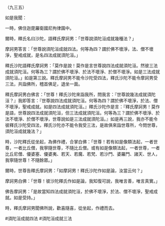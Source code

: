 （九三五）

如是我聞：

一時，佛住迦毘羅衛國尼拘律園中。

爾時，釋氏名曰沙陀，語釋氏摩訶男：「世尊說須陀洹成就幾種法？」

摩訶男答言：「世尊說須陀洹成就四法。何等為四？謂於佛不壞淨，法、僧不壞淨，聖戒成就，是名四法成就須陀洹。」

釋氏沙陀語釋氏摩訶男：「莫作是說！莫作是言世尊說四法成就須陀洹。然彼三法成就須陀洹。何等為三？謂於佛不壞淨、於法不壞淨、於僧不壞淨。如是三法成就須陀洹。」如是第三說。釋氏摩訶男不能令沙陀受四法，釋氏沙陀不能令摩訶男受三法，共詣佛所，稽首佛足，退坐一面。

釋氏摩訶男白佛言：「世尊！釋氏沙陀來詣我所，問我言：『世尊說幾法成就須陀洹？』我即答言：『世尊說四法成就須陀洹。何等為四？謂於佛不壞淨，於法、僧不壞淨，聖戒成就。如是四法成就須陀洹。』釋氏沙陀作是言：『釋氏摩訶男！莫作是語，世尊說四法成就須陀洹，但三法成就須陀洹。何等為三？謂於佛不壞淨、於法不壞淨、於僧不壞淨，世尊說如是三法成就須陀洹。』如是再三說，我亦不能令彼釋氏沙陀受四法，釋氏沙陀亦不能令我受三法，是故俱來詣世尊所，今問世尊，須陀洹成就幾法？」

時，沙陀釋氏從坐起，為佛作禮，合掌白佛：「世尊！若有如是像類法起，一者世尊，一者比丘僧，我寧隨世尊，不隨比丘僧。或有如是像類法起，一者世尊，一者比丘尼僧、優婆塞、優婆夷、若天、若魔、若梵、若沙門、婆羅門、諸天、世人，我寧隨世尊！不隨餘眾。」

爾時，世尊告釋氏摩訶男：「如摩訶男！釋氏沙陀作如是論，汝當云何？」

摩訶男白佛：「世尊！彼沙陀釋氏作如是論，我知復可說，我唯言善，唯言真實。」

佛告摩訶男：「是故當知四法成就須陀洹，於佛不壞淨，於法、僧不壞淨，聖戒成就。如是受持。」

時，釋氏摩訶男聞佛所說，歡喜隨喜，從坐起，作禮而去。





#須陀洹成就四法
#須陀洹成就三法
